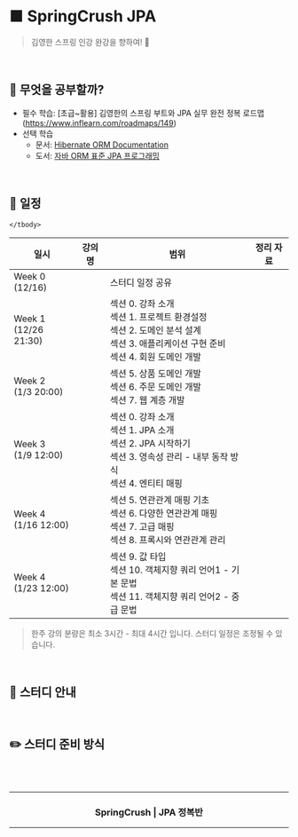 <h1>
■ SpringCrush JPA
</h1>

<p align="center">
   
</p>

> 김영한 스프링 인강 완강을 향하여! 🚀 
<br />

## 📖 무엇을 공부할까?

- 필수 학습: [초급~활용] 김영한의 스프링 부트와 JPA 실무 완전 정복 로드맵(https://www.inflearn.com/roadmaps/149)
- 선택 학습
    - 문서: [Hibernate ORM Documentation](http://hibernate.org/orm/documentation/5.5/)
    - 도서: [자바 ORM 표준 JPA 프로그래밍](http://www.yes24.com/Product/Goods/19040233?OzSrank=1)

<br />

<!-- 
## 😀 참가 맴버
<table>
  <tr>
    <td align="center"><a href="https://github.com/iamsojung"><img src="https://avatars.githubusercontent.com/u/38772161?v=4" width="100px;" alt=""/><br /><sub><b>Covenant</b></sub>  </a><br /></td>
    <td align="center"><a href="https://github.com/Kodo92"><img src="https://avatars.githubusercontent.com/u/18136160?v=4" width="100px;" alt=""/><br /><sub><b>Covenant</b></sub></a><br /></td>
    <td align="center"><a href="https://github.com/orgs/SpringCrush/people/eunsolJo"><img src="https://avatars.githubusercontent.com/u/30275690?v=4" width="100px;" alt=""/><br /><sub><b>esesil</b></sub></a><br /></td>
    <td align="center"><a href="https://github.com/orgs/SpringCrush/people/39roc"><img src="https://avatars.githubusercontent.com/u/60119867?v=4" width="100px;" alt=""/><br /><sub><b>jihyunPark</b></sub></a><br /></td>
    <td align="center"><a href="https://github.com/JoyDaheeCha"><img src="https://avatars.githubusercontent.com/u/56214102?v=4" width="100px;" alt=""/><br /><sub><b>Sangjin Oh
</b></sub></a><br /></td>
</tr>
</table>
<br />
-->

## 📅 일정

<table>
    <thead>
        <tr>
            <th> 일시 </th>
            <th> 강의명 </th>
            <th> 범위 </th>
            <th> 정리 자료 </th>
        </tr>
    </thead>
    <tbody>        
        <tr>
            <td> Week 0 <br /> 
                (12/16)
            </td>
          <td> 
            <br />
          </td>
            <td> 
                스터디 일정 공유 <br />
            </td>
            <td>
                <br />
            </td>
        </tr>
        <tr>
            <td> 
                Week 1 <br />
                (12/26 21:30)
            </td>
          <td>
               <br />
            </td>
            <td>
               섹션 0. 강좌 소개 <br />
               섹션 1. 프로젝트 환경설정 <br />
               섹션 2. 도메인 분석 설계 <br />
               섹션 3. 애플리케이션 구현 준비 <br />
               섹션 4. 회원 도메인 개발  <br />
            </td>
            <td>
                <br />
            </td>
        </tr>
        <tr>
            <td> 
                Week 2 <br />
                (1/3 20:00)
            </td>
          <td>
               <br />
            </td>
            <td>
               섹션 5. 상품 도메인 개발 <br />
               섹션 6. 주문 도메인 개발 <br />
               섹션 7. 웹 계층 개발 <br />
            </td>
            <td>
                <br />
            </td>
        </tr>
       <tr>
            <td> 
                Week 3 <br />
                (1/9 12:00)
            </td>
          <td>
               <br />
            </td>
            <td>
            섹션 0. 강좌 소개 <br />
            섹션 1. JPA 소개 <br />
            섹션 2. JPA 시작하기 <br />
            섹션 3. 영속성 관리 - 내부 동작 방식 <br />
            섹션 4. 엔티티 매핑 <br />
            </td>
            <td>
                <br />
            </td>
        </tr>
       <tr>
            <td> 
                Week 4 <br />
                (1/16 12:00)
            </td>
          <td>
               <br />
            </td>
            <td>
            섹션 5. 연관관계 매핑 기초 <br />
            섹션 6. 다양한 연관관계 매핑 <br />
            섹션 7. 고급 매핑 <br />
            섹션 8. 프록시와 연관관계 관리 <br />
            </td>
            <td>
                <br />
            </td>
        </tr>
       <tr>
            <td> 
                Week 4 <br />
                (1/23 12:00)
            </td>
          <td>
               <br />
            </td>
            <td>
            섹션 9. 값 타입 <br />
            섹션 10. 객체지향 쿼리 언어1 - 기본 문법 <br />
            섹션 11. 객체지향 쿼리 언어2 - 중급 문법 <br />
            </td>
            <td>
                <br />
            </td>
        </tr>

      
    </tbody>
</table>

> 한주 강의 분량은 최소 3시간 - 최대 4시간 입니다.
> 스터디 일정은 조정될 수 있습니다.
<br />

## 📣 스터디 안내

<br />

## ✏️ 스터디 준비 방식


<br />
<br />

<!-- Bottom -->
<hr />
<div align=center>
    <h3> SpringCrush | JPA 정복반 </h3>
</div>
<hr />
